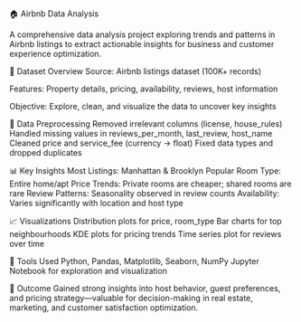 🏠 Airbnb Data Analysis


A comprehensive data analysis project exploring trends and patterns in Airbnb listings to extract actionable insights for business and customer experience optimization.

📂 Dataset Overview
Source: Airbnb listings dataset (100K+ records)

Features: Property details, pricing, availability, reviews, host information

Objective: Explore, clean, and visualize the data to uncover key insights

🧹 Data Preprocessing
Removed irrelevant columns (license, house_rules)
Handled missing values in reviews_per_month, last_review, host_name
Cleaned price and service_fee (currency → float)
Fixed data types and dropped duplicates

📊 Key Insights
Most Listings: Manhattan & Brooklyn
Popular Room Type: Entire home/apt
Price Trends: Private rooms are cheaper; shared rooms are rare
Review Patterns: Seasonality observed in review counts
Availability: Varies significantly with location and host type

📈 Visualizations
Distribution plots for price, room_type
Bar charts for top neighbourhoods
KDE plots for pricing trends
Time series plot for reviews over time

📌 Tools Used
Python, Pandas, Matplotlib, Seaborn, NumPy
Jupyter Notebook for exploration and visualization

🚀 Outcome
Gained strong insights into host behavior, guest preferences, and pricing strategy—valuable for decision-making in real estate, marketing, and customer satisfaction optimization.

